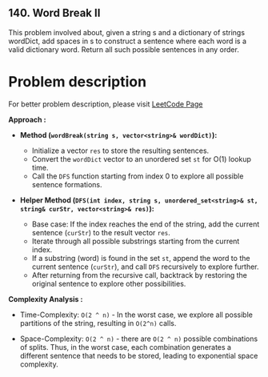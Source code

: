 ## 140. Word Break II

This problem involved about, given a string s and a dictionary of strings wordDict, add spaces in s to construct a sentence where each word is a valid dictionary word. Return all such possible sentences in any order.

# Problem description

For better problem description, please visit [LeetCode Page](https://leetcode.com/problems/word-break-ii/description/)

**Approach :**<br/>

-   **Method (`wordBreak(string s, vector<string>& wordDict)`):**

    -   Initialize a vector `res` to store the resulting sentences.
    -   Convert the `wordDict` vector to an unordered set `st` for O(1) lookup time.
    -   Call the `DFS` function starting from index 0 to explore all possible sentence formations.

-   **Helper Method (`DFS(int index, string s, unordered_set<string>& st, string& curStr, vector<string>& res)`):**
    -   Base case: If the index reaches the end of the string, add the current sentence (`curStr`) to the result vector `res`.
    -   Iterate through all possible substrings starting from the current index.
    -   If a substring (word) is found in the set `st`, append the word to the current sentence (`curStr`), and call `DFS` recursively to explore further.
    -   After returning from the recursive call, backtrack by restoring the original sentence to explore other possibilities.

**Complexity Analysis :**<br/>

-   Time-Complexity: `O(2 ^ n)` - In the worst case, we explore all possible partitions of the string, resulting in `O(2^n)` calls.

-   Space-Complexity: `O(2 ^ n)` - there are `O(2 ^ n)` possible combinations of splits. Thus, in the worst case, each combination generates a different sentence that needs to be stored, leading to exponential space complexity.

